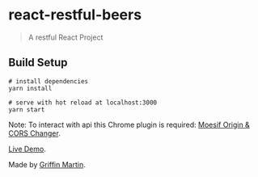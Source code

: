 # react-restful-beers

> A restful React Project

## Build Setup

``` zsh/bash
# install dependencies
yarn install

# serve with hot reload at localhost:3000
yarn start

```
Note: To interact with api this Chrome plugin is required: [Moesif Origin & CORS Changer](https://chrome.google.com/webstore/detail/moesif-origin-cors-change/digfbfaphojjndkpccljibejjbppifbc).

[Live Demo](http://restful-react-beers.surge.sh/).

Made by [Griffin Martin](https://griffinmartin.me).